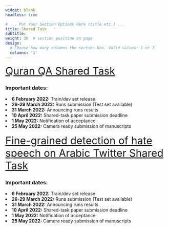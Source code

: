 ```yaml
---
widget: blank
headless: true

# ... Put Your Section Options Here (title etc.) ...
title: Shared Task
subtitle:
weight: 30  # section position on page
design:
  # Choose how many columns the section has. Valid values: 1 or 2.
  columns: '1'
---
```

<div class="container">
        <div class="row">
          <div class="col-lg-8 mx-auto">
            <p class="lead">
            <h> <font size = "6"><a href = "https://sites.google.com/view/quran-qa-2022"> Quran QA Shared Task </a> </font> </h>
            <h3><b> Important dates:</b></h3>
            <li> <b>6 February 2022:</b> Train/dev set release </li>
            <li> <b>26-29 March 2022:</b> Runs submission (Test set available) </li>
            <li> <b>31 March 2022:</b> Announcing runs results </li>
            <li> <b>10 April 2022:</b> Shared-task paper submission deadline </li>
            <li> <b>1 May 2022:</b> Notification of acceptance </li>
            <li> <b>25 May 2022:</b> Camera ready submission of manuscripts </li>
            <br>
 <h> <font size = "6"><a href = "https://sites.google.com/view/arabichate2022/home"> Fine-grained detection of hate speech on Arabic Twitter Shared Task </a> </font> </h>
 <h3><b> Important dates:</b></h3>
            <li> <b>6 February 2022:</b> Train/dev set release </li>
            <li> <b>26-29 March 2022:</b> Runs submission (Test set available) </li>
            <li> <b>31 March 2022:</b> Announcing runs results </li>
            <li> <b>10 April 2022:</b> Shared-task paper submission deadline </li>
            <li> <b>1 May 2022:</b> Notification of acceptance </li>
            <li> <b>25 May 2022:</b> Camera ready submission of manuscripts </li>
          </div>
        </div>
      </div>
